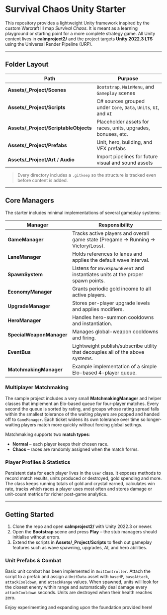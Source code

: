 # Survival Chaos Unity Starter

This repository provides a lightweight Unity framework inspired by the custom Warcraft III map *Survival Chaos*.  It is meant as a learning playground or starting point for a more complete strategy game.  All Unity content lives in **calmproject2/** and the project targets **Unity&nbsp;2022.3 LTS** using the Universal Render Pipeline (URP).

---

## Folder Layout

| Path | Purpose |
|------|---------|
| **Assets/_Project/Scenes** | `Bootstrap`, `MainMenu`, and `Gameplay` scenes |
| **Assets/_Project/Scripts** | C# sources grouped under `Core`, `Data`, `Units`, `UI`, and `AI` |
| **Assets/_Project/ScriptableObjects** | Placeholder assets for races, units, upgrades, bonuses, etc. |
| **Assets/_Project/Prefabs** | Unit, hero, building, and VFX prefabs |
| **Assets/_Project/Art** / **Audio** | Import pipelines for future visual and sound assets |

> Every directory includes a `.gitkeep` so the structure is tracked even before content is added.

---

## Core Managers

The starter includes minimal implementations of several gameplay systems:

| Manager | Responsibility |
|---------|----------------|
| **GameManager** | Tracks active players and overall game state (Pregame → Running → Victory/Loss). |
| **LaneManager** | Holds references to lanes and applies the default wave interval. |
| **SpawnSystem** | Listens for `WaveSpawnEvent` and instantiates units at the proper spawn points. |
| **EconomyManager** | Grants periodic gold income to all active players. |
| **UpgradeManager** | Stores per-player upgrade levels and applies modifiers. |
| **HeroManager** | Handles hero-summon cooldowns and instantiation. |
| **SpecialWeaponManager** | Manages global-weapon cooldowns and firing. |
| **EventBus** | Lightweight publish/subscribe utility that decouples all of the above systems. |
| **MatchmakingManager** | Example implementation of a simple Elo-based 4-player queue. |

### Multiplayer Matchmaking

The sample project includes a very small **MatchmakingManager** and helper
classes that implement an Elo-based queue for four-player matches. Every second
the queue is sorted by rating, and groups whose rating spread falls within the
smallest tolerance of the waiting players are popped and handed off to
`GameManager`. Each ticket widens its own tolerance over time so longer-waiting
players match more quickly without forcing global settings.

Matchmaking supports two **match types**:
 - **Normal** – each player keeps their chosen race.
 - **Chaos** – races are randomly assigned when the match forms.


### Player Profiles & Statistics

Persistent data for each player lives in the `User` class. It exposes methods
to record match results, units produced or destroyed, gold spending and more.
The class keeps running totals of gold and crystal earned, calculates win rate,
tracks which races a player uses most often and stores damage or unit-count
metrics for richer post-game analytics.


---

## Getting Started

1. Clone the repo and open **calmproject2/** with Unity 2022.3 or newer.  
2. Open the **Bootstrap** scene and press **Play** – the stub managers should initialise without errors.  
3. Extend the scripts in **Assets/_Project/Scripts** to flesh out gameplay features such as wave spawning, upgrades, AI, and hero abilities.

### Unit Prefabs & Combat

Basic unit combat has been implemented in `UnitController`. Attach the script to a prefab and assign a `UnitData` asset with `baseHP`, `baseAttack`, `attackCooldown`, and `attackRange` values. When spawned, units will look for the closest enemy within range and automatically deal damage every `attackCooldown` seconds. Units are destroyed when their health reaches zero.

Enjoy experimenting and expanding upon the foundation provided here!
